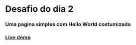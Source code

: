 # Desafio do dia 2

### Uma pagina simples com Hello World costumizado

### <a href=“[helloworld-21daysofcode.netlify.app](https://helloworld-21daysofcode.netlify.app/)“>Live demo</a>